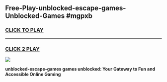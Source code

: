 
## Free-Play-unblocked-escape-games-Unblocked-Games #mgpxb
<h3>
<a href="https://news.freeplayer.one?title=unblocked-escape-games&ref=8M">CLICK TO PLAY</a></h3>
<hr>

<h3>
<a href="https://news.freeplayer.one?title=unblocked-escape-games&ref=8M">CLICK 2 PLAY</a>
  
</h3>

<a href="https://news.freeplayer.one?title=unblocked-escape-games&ref=8M"><img src="https://clearcache.store/games.png"></a>


**unblocked-escape-games games unblocked: Your Gateway to Fun and Accessible Online Gaming**
